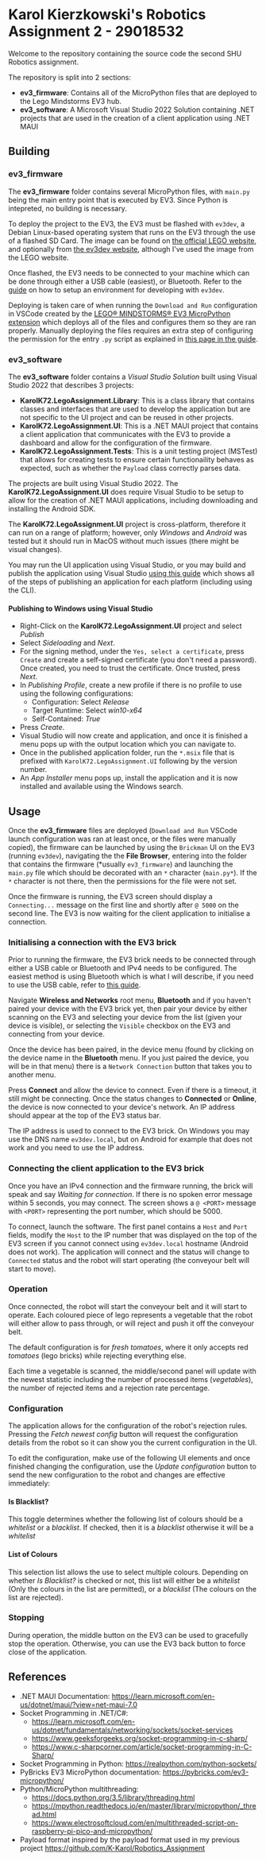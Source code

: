 # Karol Kierzkowski's Robotics Assignment 2 - 29018532

Welcome to the repository containing the source code the second SHU Robotics assignment.

The repository is split into 2 sections:

* **ev3_firmware**: Contains all of the MicroPython files that are deployed to the Lego Mindstorms EV3 hub.
* **ev3_software**: A Microsoft Visual Studio 2022 Solution containing .NET projects that are used in the creation of a client application using .NET MAUI

## Building

### ev3_firmware

The **ev3_firmware** folder contains several MicroPython files, with `main.py` being the main entry point that is executed by EV3. Since Python is intepreted, no building is necessary.

To deploy the project to the EV3, the EV3 must be flashed with `ev3dev`, a Debian Linux-based operating system that runs on the EV3 through the use of a flashed SD Card. The image can be found on [the official LEGO website](https://education.lego.com/en-us/product-resources/mindstorms-ev3/teacher-resources/python-for-ev3), and optionally from [the ev3dev website](https://www.ev3dev.org/), although I've used the image from the LEGO website.

Once flashed, the EV3 needs to be connected to your machine which can be done through either a USB cable (easiest), or Bluetooth. Refer to the [guide](https://pybricks.com/ev3-micropython/index.html) on how to setup an environment for developing with `ev3dev`.

Deploying is taken care of when running the `Download and Run` configuration in VSCode created by the [LEGO® MINDSTORMS® EV3 MicroPython extension](https://marketplace.visualstudio.com/items?itemName=lego-education.ev3-micropython) which deploys all of the files and configures them so they are ran properly. Manually deploying the files requires an extra step of configuring the permission for the entry `.py` script as explained in [this page in the guide](http://docs.ev3dev.org/en/ev3dev-stretch/programming/fundamentals.html).

### ev3_software

The **ev3_software** folder contains a *Visual Studio Solution* built using Visual Studio 2022 that describes 3 projects:

* **KarolK72.LegoAssignment.Library**: This is a class library that contains classes and interfaces that are used to develop the application but are not specific to the UI project and can be reused in other projects.
* **KarolK72.LegoAssignment.UI**: This is a .NET MAUI project that contains a client application that communicates with the EV3 to provide a dashboard and allow for the configuration of the firmware.
* **KarolK72.LegoAssignment.Tests**: This is a unit testing project (MSTest) that allows for creating tests to ensure certain functionaility behaves as expected, such as whether the `Payload` class correctly parses data.

The projects are built using Visual Studio 2022. The **KarolK72.LegoAssignment.UI** does require Visual Studio to be setup to allow for the creation of .NET MAUI applications, including downloading and installing the Android SDK.

The **KarolK72.LegoAssignment.UI** project is cross-platform, therefore it can run on a range of platform; however, only *Windows* and *Android* was tested but it should run in MacOS without much issues (there might be visual changes).

You may run the UI application using Visual Studio, or you may build and publish the application using Visual Studio [using this guide](https://learn.microsoft.com/en-us/dotnet/maui/deployment/?view=net-maui-7.0) which shows all of the steps of publishing an application for each platform (including using the CLI).

#### Publishing to Windows using Visual Studio

* Right-Click on the **KarolK72.LegoAssignment.UI** project and select *Publish*
* Select *Sideloading* and *Next*.
* For the signing method, under the `Yes, select a certificate`, press `Create` and create a self-signed certificate (you don't need a password). Once created, you need to trust the certificate. Once trusted, press *Next*.
* In *Publishing Profile*, create a new profile if there is no profile to use using the following configurations:
  * Configuration: Select *Release*
  * Target Runtime: Select *win10-x64*
  * Self-Contained: *True*
* Press *Create*.
* Visual Studio will now create and application, and once it is finished a menu pops up with the output location which you can navigate to.
* Once in the published application folder, run the `*.msix` file that is prefixed with `KarolK72.LegoAssignment.UI` following by the version number.
* An *App Installer* menu pops up, install the application and it is now installed and available using the Windows search.

## Usage

Once the **ev3_firmware** files are deployed (`Download and Run` VSCode launch configuration was ran at least once, or the files were manually copied), the firmware can be launched by using the `Brickman` UI on the EV3 (running `ev3dev`), navigating the the **File Browser**, entering into the folder that contains the firmware (*usually `ev3_firmware`) and launching the `main.py` file which should be decorated with an `*` character (`main.py*`). If the `*` character is not there, then the permissions for the file were not set.

Once the firmware is running, the EV3 screen should display a `Connecting...` message on the first line and shortly after `@ 5000` on the second line. The EV3 is now waiting for the client application to initialise a connection.

### Initialising a connection with the EV3 brick

Prior to running the firmware, the EV3 brick needs to be connected through either a USB cable or Bluetooth and IPv4 needs to be configured. The easiest method is using Bluetooth which is what I will describe, if you need to use the USB cable, refer to [this guide](https://www.ev3dev.org/docs/tutorials/connecting-to-the-internet-via-usb/).

Navigate **Wireless and Networks** root menu, **Bluetooth** and if you haven't paired your device with the EV3 brick yet, then pair your device by either scanning on the EV3 and selecting your device from the list (given your device is visible), or selecting the `Visible` checkbox on the EV3 and connecting from your device.

Once the device has been paired, in the device menu (found by clicking on the device name in the **Bluetooth** menu. If you just paired the device, you will be in that menu) there is a `Network Connection` button that takes you to another menu.

Press **Connect** and allow the device to connect. Even if there is a timeout, it still might be connecting. Once the status changes to **Connected** or **Online**, the device is now connected to your device's network. An IP address should appear at the top of the EV3 status bar.

The IP address is used to connect to the EV3 brick. On Windows you may use the DNS name `ev3dev.local`, but on Android for example that does not work and you need to use the IP address.

### Connecting the client application to the EV3 brick

Once you have an IPv4 connection and the firmware running, the brick will speak and say *Waiting for connection*. If there is no spoken error message within 5 seconds, you may connect. The screen shows a `@ <PORT>` message with `<PORT>` representing the port number, which should be 5000.

To connect, launch the software. The first panel contains a `Host` and `Port` fields, modify the `Host` to the IP number that was displayed on the top of the EV3 screen if you cannot connect using `ev3dev.local` hostname (Android does not work). The application will connect and the status will change to `Connected` status and the robot will start operating (the conveyour belt will start to move).

### Operation

Once connected, the robot will start the conveyour belt and it will start to operate. Each coloured piece of lego represents a vegetable that the robot will either allow to pass through, or will reject and push it off the conveyour belt.

The default configuration is for *fresh tomatoes*, where it only accepts red *tomatoes* (lego bricks) while rejecting everything else.

Each time a vegetable is scanned, the middle/second panel will update with the newest statistic including the number of processed items (*vegetables*), the number of rejected items and a rejection rate percentage.

### Configuration

The application allows for the configuration of the robot's rejection rules. Pressing the *Fetch newest config* button will request the configuration details from the robot so it can show you the current configuration in the UI.

To edit the configuration, make use of the following UI elements and once finished changing the configuration, use the *Update configuration* button to send the new configuration to the robot and changes are effective immediately:

#### Is Blacklist?

This toggle determines whether the following list of colours should be a *whitelist* or a *blacklist*. If checked, then it is a *blacklist* otherwise it will be a *whitelist*

#### List of Colours

This selection list allows the use to select multiple colours. Depending on whether *Is Blacklist?* is checked or not, this list will either be a *whitelist* (Only the colours in the list are permitted), or a *blacklist* (The colours on the list are rejected).

### Stopping

During operation, the middle button on the EV3 can be used to gracefully stop the operation. Otherwise, you can use the EV3 back button to force close of the application.

## References

* .NET MAUI Documentation: <https://learn.microsoft.com/en-us/dotnet/maui/?view=net-maui-7.0>
* Socket Programming in .NET/C#:
  * <https://learn.microsoft.com/en-us/dotnet/fundamentals/networking/sockets/socket-services>
  * <https://www.geeksforgeeks.org/socket-programming-in-c-sharp/>
  * <https://www.c-sharpcorner.com/article/socket-programming-in-C-Sharp/>
* Socket Programming in Python: <https://realpython.com/python-sockets/>
* PyBricks EV3 MicroPython documentation: <https://pybricks.com/ev3-micropython/>
* Python/MicroPython multithreading:
  * <https://docs.python.org/3.5/library/threading.html>
  * <https://mpython.readthedocs.io/en/master/library/micropython/_thread.html>
  * <https://www.electrosoftcloud.com/en/multithreaded-script-on-raspberry-pi-pico-and-micropython/>
* Payload format inspired by the payload format used in my previous project <https://github.com/K-Karol/Robotics_Assignment>

